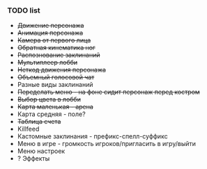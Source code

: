 ### TODO list

- ~~Движение персонажа~~
- ~~Анимация персонажа~~
- ~~Камера от первого лица~~
- ~~Обратная кинематика ног~~
- ~~Распознование заклинаний~~
- ~~Мультиплеер лобби~~
- ~~Неткод движения персонажа~~
- ~~Объемный голосовой чат~~
- Разные виды заклинаний
- ~~Переделать меню - на фоне сидит персонаж перед костром~~
- ~~Выбор цвета в лобби~~
- ~~Карта маленькая - арена~~
- Карта средняя - поле?
- ~~Таблица счета~~
- Killfeed
- Кастомные заклинания - префикс-спелл-суффикс
- Меню в игре - громкость игроков/пригласить в игру/выйти
- Меню настроек
- ? Эффекты